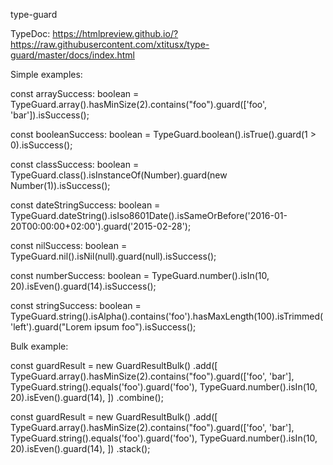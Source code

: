 type-guard

TypeDoc: https://htmlpreview.github.io/?https://raw.githubusercontent.com/xtitusx/type-guard/master/docs/index.html

Simple examples:

const arraySuccess: boolean = TypeGuard.array().hasMinSize(2).contains("foo").guard(['foo', 'bar']).isSuccess();

const booleanSuccess: boolean = TypeGuard.boolean().isTrue().guard(1 > 0).isSuccess();

const classSuccess: boolean = TypeGuard.class().isInstanceOf(Number).guard(new Number(1)).isSuccess();

const dateStringSuccess: boolean = TypeGuard.dateString().isIso8601Date().isSameOrBefore('2016-01-20T00:00:00+02:00').guard('2015-02-28');

const nilSuccess: boolean = TypeGuard.nil().isNil(null).guard(null).isSuccess();

const numberSuccess: boolean = TypeGuard.number().isIn(10, 20).isEven().guard(14).isSuccess();

const stringSuccess: boolean = TypeGuard.string().isAlpha().contains('foo').hasMaxLength(100).isTrimmed('left').guard("Lorem ipsum foo").isSuccess();

Bulk example:

const guardResult = new GuardResultBulk()
    .add([
        TypeGuard.array().hasMinSize(2).contains("foo").guard(['foo', 'bar'],
        TypeGuard.string().equals('foo').guard('foo'),
        TypeGuard.number().isIn(10, 20).isEven().guard(14),
    ])
    .combine();
    
const guardResult = new GuardResultBulk()
    .add([
        TypeGuard.array().hasMinSize(2).contains("foo").guard(['foo', 'bar'],
        TypeGuard.string().equals('foo').guard('foo'),
        TypeGuard.number().isIn(10, 20).isEven().guard(14),
    ])
    .stack();

